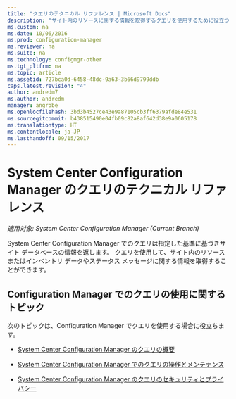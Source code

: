 ```yaml
---
title: "クエリのテクニカル リファレンス | Microsoft Docs"
description: "サイト内のリソースに関する情報を取得するクエリを使用するために役立つトピックの一覧を参照してください。"
ms.custom: na
ms.date: 10/06/2016
ms.prod: configuration-manager
ms.reviewer: na
ms.suite: na
ms.technology: configmgr-other
ms.tgt_pltfrm: na
ms.topic: article
ms.assetid: 727bca0d-6458-48dc-9a63-3b66d9799ddb
caps.latest.revision: "4"
author: andredm7
ms.author: andredm
manager: angrobe
ms.openlocfilehash: 3bd3b4527ce43e9a87105cb3ff6379afde84e531
ms.sourcegitcommit: b438515490e04fb09c82a8af642d38e9a0605178
ms.translationtype: HT
ms.contentlocale: ja-JP
ms.lasthandoff: 09/15/2017
---
```

# <a name="queries-technical-reference-for-system-center-configuration-manager"></a>System Center Configuration Manager のクエリのテクニカル リファレンス

*適用対象: System Center Configuration Manager (Current Branch)*

System Center Configuration Manager でのクエリは指定した基準に基づきサイト データベースの情報を返します。 クエリを使用して、サイト内のリソースまたはインベントリ データやステータス メッセージに関する情報を取得することができます。  

## <a name="topics-about-using-queries-in-configuration-manager"></a>Configuration Manager でのクエリの使用に関するトピック  
 次のトピックは、Configuration Manager でクエリを使用する場合に役立ちます。  

-   [System Center Configuration Manager のクエリの概要](../../../core/servers/manage/introduction-to-queries.md)  

-   [System Center Configuration Manager でのクエリの操作とメンテナンス](../../../core/servers/manage/operations-and-maintenance-for-queries.md)  

-   [System Center Configuration Manager のクエリのセキュリティとプライバシー](../../../core/servers/manage/security-and-privacy-for-queries.md)  
